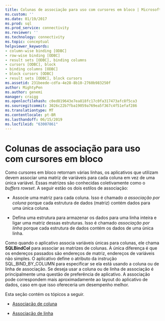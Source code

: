 ```yaml
---
title: Colunas de associação para uso com cursores em bloco | Microsoft Docs
ms.custom: ''
ms.date: 01/19/2017
ms.prod: sql
ms.prod_service: connectivity
ms.reviewer: ''
ms.technology: connectivity
ms.topic: conceptual
helpviewer_keywords:
- column-wise binding [ODBC]
- row-wise binding [ODBC]
- result sets [ODBC], binding columns
- cursors [ODBC], block
- binding columns [ODBC]
- block cursors [ODBC]
- result sets [ODBC], block cursors
ms.assetid: 231beede-cdfa-4e28-8b10-2760b983250f
author: MightyPen
ms.author: genemi
manager: craigg
ms.openlocfilehash: c0ed819643e7ea818fc17c0fa317473afc8f5ca3
ms.sourcegitcommit: 3026c22b7fba19059a769ea5f367c4f51efaf286
ms.translationtype: MT
ms.contentlocale: pt-BR
ms.lasthandoff: 06/15/2019
ms.locfileid: "63007861"
---
```

# <a name="binding-columns-for-use-with-block-cursors"></a>Colunas de associação para uso com cursores em bloco
Como cursores em bloco retornam várias linhas, os aplicativos que utilizam devem associar uma matriz de variáveis para cada coluna em vez de uma única variável. Essas matrizes são conhecidas coletivamente como o *buffers rowset*. A seguir estão os dois estilos de associação:  
  
-   Associe uma matriz para cada coluna. Isso é chamado *a associação por coluna* porque cada estrutura de dados (matriz) contém dados para uma única coluna.  
  
-   Defina uma estrutura para armazenar os dados para uma linha inteira e ligar uma matriz dessas estruturas. Isso é chamado *associação por linha* porque cada estrutura de dados contém os dados de uma única linha.  
  
 Como quando o aplicativo associa variáveis únicas para colunas, ele chama **SQLBindCol** para associar as matrizes de colunas. A única diferença é que os endereços passados são endereços de matriz, endereços de variáveis não simples. O aplicativo define o atributo da instrução SQL_BIND_BY_COLUMN para especificar se ela está usando a coluna ou de linha de associação. Se deseja usar a coluna ou de linha de associação é principalmente uma questão de preferência de aplicativo. A associação pode correspondem mais aproximadamente ao layout do aplicativo de dados, caso em que isso ofereceria um desempenho melhor.  
  
 Esta seção contém os tópicos a seguir.  
  
-   [Associação de coluna](../../../odbc/reference/develop-app/column-wise-binding.md)  
  
-   [Associação de linha](../../../odbc/reference/develop-app/row-wise-binding.md)
